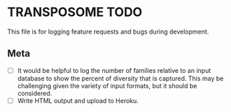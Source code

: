 # TRANSPOSOME TODO

This file is for logging feature requests and bugs during development.

## Meta
 - [ ] It would be helpful to log the number of families relative to an input database to show
       the percent of diversity that is captured. This may be challenging given the variety of input formats,
       but it should be considered.
 - [ ] Write HTML output and upload to Heroku.